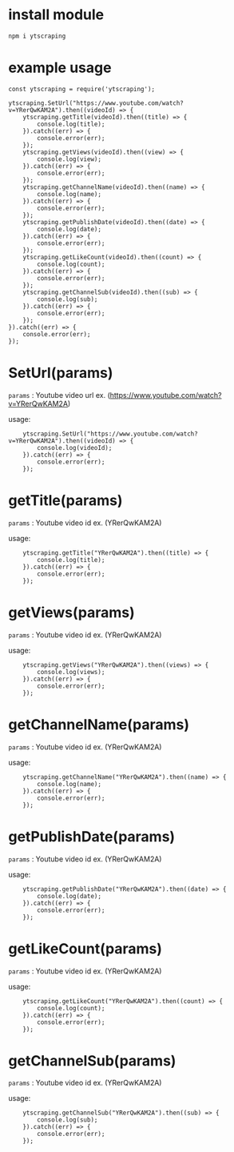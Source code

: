 # install module
```npm i ytscraping```

# example usage
```
const ytscraping = require('ytscraping');

ytscraping.SetUrl("https://www.youtube.com/watch?v=YRerQwKAM2A").then((videoId) => {
    ytscraping.getTitle(videoId).then((title) => {
        console.log(title);
    }).catch((err) => {
        console.error(err);
    });
    ytscraping.getViews(videoId).then((view) => {
        console.log(view);
    }).catch((err) => {
        console.error(err);
    });
    ytscraping.getChannelName(videoId).then((name) => {
        console.log(name);
    }).catch((err) => {
        console.error(err);
    });
    ytscraping.getPublishDate(videoId).then((date) => {
        console.log(date);
    }).catch((err) => {
        console.error(err);
    });
    ytscraping.getLikeCount(videoId).then((count) => {
        console.log(count);
    }).catch((err) => {
        console.error(err);
    });
    ytscraping.getChannelSub(videoId).then((sub) => {
        console.log(sub);
    }).catch((err) => {
        console.error(err);
    });
}).catch((err) => {
    console.error(err);
});
```

# SetUrl(params)
```params``` : Youtube video url ex. (https://www.youtube.com/watch?v=YRerQwKAM2A)

usage:
``` 
    ytscraping.SetUrl("https://www.youtube.com/watch?v=YRerQwKAM2A").then((videoId) => {
        console.log(videoId);
    }).catch((err) => {
        console.error(err);
    });
```


# getTitle(params)
```params``` : Youtube video id ex. (YRerQwKAM2A)

usage:
``` 
    ytscraping.getTitle("YRerQwKAM2A").then((title) => {
        console.log(title);
    }).catch((err) => {
        console.error(err);
    });
```

# getViews(params)
```params``` : Youtube video id ex. (YRerQwKAM2A)

usage:
``` 
    ytscraping.getViews("YRerQwKAM2A").then((views) => {
        console.log(views);
    }).catch((err) => {
        console.error(err);
    });
```

# getChannelName(params)
```params``` : Youtube video id ex. (YRerQwKAM2A)

usage:
``` 
    ytscraping.getChannelName("YRerQwKAM2A").then((name) => {
        console.log(name);
    }).catch((err) => {
        console.error(err);
    });
```

# getPublishDate(params)
```params``` : Youtube video id ex. (YRerQwKAM2A)

usage:
``` 
    ytscraping.getPublishDate("YRerQwKAM2A").then((date) => {
        console.log(date);
    }).catch((err) => {
        console.error(err);
    });
```

# getLikeCount(params)
```params``` : Youtube video id ex. (YRerQwKAM2A)

usage:
``` 
    ytscraping.getLikeCount("YRerQwKAM2A").then((count) => {
        console.log(count);
    }).catch((err) => {
        console.error(err);
    });
```

# getChannelSub(params)
```params``` : Youtube video id ex. (YRerQwKAM2A)

usage:
``` 
    ytscraping.getChannelSub("YRerQwKAM2A").then((sub) => {
        console.log(sub);
    }).catch((err) => {
        console.error(err);
    });
```
